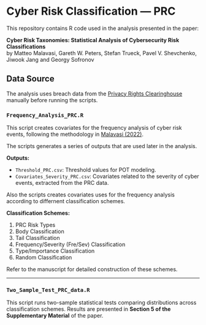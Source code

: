 
# Cyber Risk Classification — PRC

This repository contains R code used in the analysis presented in the paper:

**Cyber Risk Taxonomies: Statistical Analysis of Cybersecurity Risk Classifications**  
by Matteo Malavasi, Gareth W. Peters, Stefan Trueck, Pavel V. Shevchenko, Jiwook Jang and Georgy Sofronov


## Data Source

The analysis uses breach data from the [Privacy Rights Clearinghouse](https://privacyrights.org/data-breaches) manually before running the scripts.




### `Frequency_Analysis_PRC.R`
This script creates covariates for the frequency analysis of cyber risk events, following the methodology in [Malavasi (2022)](https://doi.org/10.1016/j). 

The scripts generates a series of outputs that are used later in the analysis.

**Outputs:**
- `Threshold_PRC.csv`: Threshold values for POT modeling.
- `Covariates_Severity_PRC.csv`: Covariates related to the severity of cyber events, extracted from the PRC data.

Also the scripts creates covariates uses for the frequency analysis according to differnent classification schemes.

**Classification Schemes:**
1. PRC Risk Types  
2. Body Classification  
3. Tail Classification  
4. Frequency/Severity (Fre/Sev) Classification  
5. Type/Importance Classification  
6. Random Classification  

Refer to the manuscript for detailed construction of these schemes.

---

### `Two_Sample_Test_PRC_data.R`
This script runs two-sample statistical tests comparing distributions across classification schemes. Results are presented in **Section 5 of the Supplementary Material** of the paper.




   
